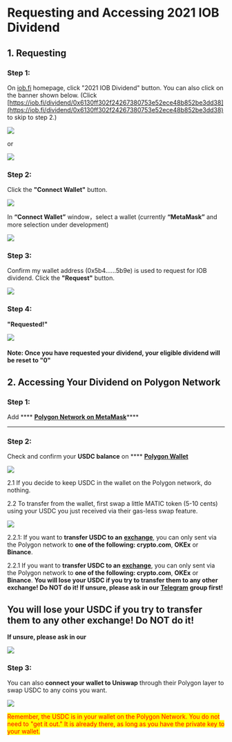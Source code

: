 # Requesting and Accessing 2021 IOB Dividend

## 1. Requesting

### Step 1:&#x20;

On [iob.fi](https://iob.fi) homepage, click "2021 IOB Dividend" button. You can also click on the banner shown below. (Click [https://iob.fi/dividend/0x6130ff302f24267380753e52ece48b852be3dd38](https://iob.fi/dividend/0x6130ff302f24267380753e52ece48b852be3dd38) to skip to step 2.)

![](../.gitbook/assets/WechatIMG3.png)

or

![](<../.gitbook/assets/截屏2022-01-19 下午3.21.52.png>)

### Step 2:&#x20;

Click the **"Connect Wallet"** button.

![](../.gitbook/assets/WX20220105-150257@2x.png)

In **“Connect Wallet”** window，select a wallet (currently **“MetaMask”** and more selection under development)

![](../.gitbook/assets/%E5%9B%BE%E7%89%87.png)

### Step 3: &#x20;

Confirm my wallet address (0x5b4......5b9e) is used to request for IOB dividend. Click the **"Request"** button.

![](../.gitbook/assets/WX20220105-154325@2x.png)

### Step 4: &#x20;

**"Requested!"**&#x20;

![](<../.gitbook/assets/1641367146742 (1).jpg>)

#### **Note: Once you have requested your dividend, your eligible dividend will be reset to "0"**

## **2. Accessing Your Dividend on Polygon Network**

### Step 1:&#x20;

Add **** [**Polygon Network on MetaMask**](https://docs.polygon.technology/docs/develop/metamask/config-polygon-on-metamask/)****

****

### Step 2:&#x20;

Check and confirm your **USDC balance** on **** [**Polygon Wallet**](https://wallet.polygon.technology)

![](<../.gitbook/assets/1 (1).png>)

2.1 If you decide to keep USDC in the wallet on the Polygon network, do nothing.



2.2 To transfer from the wallet, first swap a little MATIC token (5-10 cents) using your USDC you just received via their gas-less swap feature.

![](<../.gitbook/assets/2 (1).png>)

2.2.1: If you want to **transfer USDC to an** [**exchange**](https://docs.polygon.technology/docs/faq/wallet-bridge-faq/#what-are-the-list-of-supported-exchanges-on-polygon), you can only sent via the Polygon network to **one of the following: crypto.com**, **OKEx** or **Binance**.&#x20;

2.2.1 If you want to **transfer USDC to an** [**exchange**](https://docs.polygon.technology/docs/faq/wallet-bridge-faq/#what-are-the-list-of-supported-exchanges-on-polygon), you can only sent via the Polygon network to **one of the following: crypto.com**, **OKEx** or **Binance**. **You will lose your USDC if you try to transfer them to any other exchange! Do NOT do it! If unsure, please ask in our** [**Telegram**](https://t.me/+Swx7dK5JMJfBcXBm) **group first!**

## **You will lose your USDC if you try to transfer them to any other exchange! Do NOT do it!**&#x20;

**If unsure, please ask in our**&#x20;

![](<../.gitbook/assets/截屏2022-01-19 下午1.27.12.png>)

### Step 3:

You can also **connect your wallet to Uniswap** through their Polygon layer to swap USDC to any coins you want.

![](../.gitbook/assets/1642570646626.jpg)

<mark style="color:red;">Remember, the USDC is in your wallet on the Polygon Network. You do not need to "get it out." It is already there, as long as you have the private key to your wallet.</mark>&#x20;
